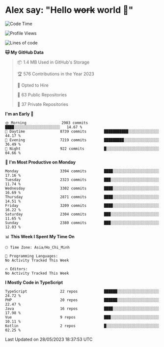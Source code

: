# Alex say: "Hello ~~work~~ world 🐾"

<!--START_SECTION:waka-->
![Code Time](http://img.shields.io/badge/Code%20Time-839%20hrs%205%20mins-blue)

![Profile Views](http://img.shields.io/badge/Profile%20Views-1-blue)

![Lines of code](https://img.shields.io/badge/From%20Hello%20World%20I%27ve%20Written-41.0%20million%20lines%20of%20code-blue)

**🐱 My GitHub Data** 

> 📦 1.4 MB Used in GitHub's Storage 
 > 
> 🏆 576 Contributions in the Year 2023
 > 
> 💼 Opted to Hire
 > 
> 📜 63 Public Repositories 
 > 
> 🔑 37 Private Repositories 
 > 
**I'm an Early 🐤** 

```text
🌞 Morning                2903 commits        ████░░░░░░░░░░░░░░░░░░░░░   14.67 % 
🌆 Daytime                8739 commits        ███████████░░░░░░░░░░░░░░   44.17 % 
🌃 Evening                7219 commits        █████████░░░░░░░░░░░░░░░░   36.49 % 
🌙 Night                  922 commits         █░░░░░░░░░░░░░░░░░░░░░░░░   04.66 % 
```
📅 **I'm Most Productive on Monday** 

```text
Monday                   3394 commits        ████░░░░░░░░░░░░░░░░░░░░░   17.16 % 
Tuesday                  2323 commits        ███░░░░░░░░░░░░░░░░░░░░░░   11.74 % 
Wednesday                3302 commits        ████░░░░░░░░░░░░░░░░░░░░░   16.69 % 
Thursday                 2871 commits        ████░░░░░░░░░░░░░░░░░░░░░   14.51 % 
Friday                   3209 commits        ████░░░░░░░░░░░░░░░░░░░░░   16.22 % 
Saturday                 2304 commits        ███░░░░░░░░░░░░░░░░░░░░░░   11.65 % 
Sunday                   2380 commits        ███░░░░░░░░░░░░░░░░░░░░░░   12.03 % 
```


📊 **This Week I Spent My Time On** 

```text
🕑︎ Time Zone: Asia/Ho_Chi_Minh

💬 Programming Languages: 
No Activity Tracked This Week

🔥 Editors: 
No Activity Tracked This Week
```

**I Mostly Code in TypeScript** 

```text
TypeScript               22 repos            ██████░░░░░░░░░░░░░░░░░░░   24.72 % 
PHP                      20 repos            ██████░░░░░░░░░░░░░░░░░░░   22.47 % 
Java                     16 repos            ████░░░░░░░░░░░░░░░░░░░░░   17.98 % 
Vue                      9 repos             ███░░░░░░░░░░░░░░░░░░░░░░   10.11 % 
Kotlin                   2 repos             █░░░░░░░░░░░░░░░░░░░░░░░░   02.25 % 
```




 Last Updated on 28/05/2023 18:37:53 UTC
<!--END_SECTION:waka-->
